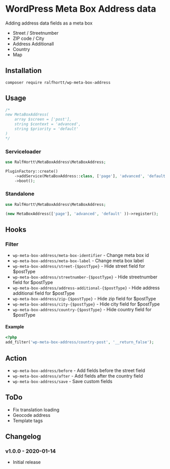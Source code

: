 # WordPress Meta Box Address data

Adding address data fields as a meta box

- Street / Streetnumber
- ZIP code / City
- Address Additionall
- Country
- Map

## Installation

`composer require ralfhortt/wp-meta-box-address`

## Usage

```php
/*
new MetaBoxAddress(
    array $screen = ['post'],
    string $context = 'advanced',
    string $priority = 'default'
)
*/
```

### Serviceloader

```php
use RalfHortt\MetaBoxAddress\MetaBoxAddress;

PluginFactory::create()
    ->addService(MetaBoxAddress::class, ['page'], 'advanced', 'default')
    ->boot();
```

### Standalone

```php
use RalfHortt\MetaBoxAddress\MetaBoxAddress;

(new MetaBoxAddress(['page'], 'advanced', 'default' ))->register();
```

## Hooks

### Filter

- `wp-meta-box-address/meta-box-identifier` - Change meta box id
- `wp-meta-box-address/meta-box-label` - Change meta box label
- `wp-meta-box-address/street-{$postType}` - Hide street field for \$postType
- `wp-meta-box-address/streetnumber-{$postType}` - Hide streetnumber field for \$postType
- `wp-meta-box-address/address-additional-{$postType}` - Hide address additional field for \$postType
- `wp-meta-box-address/zip-{$postType}` - Hide zip field for \$postType
- `wp-meta-box-address/city-{$postType}` - Hide city field for \$postType
- `wp-meta-box-address/country-{$postType}` - Hide country field for \$postType

#### Example

```php
<?php
add_filter('wp-meta-box-address/country-post', '__return_false');
```

## Action

- `wp-meta-box-address/before` - Add fields before the street field
- `wp-meta-box-address/after` - Add fields after the country field
- `wp-meta-box-address/save` - Save custom fields

## ToDo

- Fix translation loading
- Geocode address
- Template tags

## Changelog

### v1.0.0 - 2020-01-14

- Initial release
